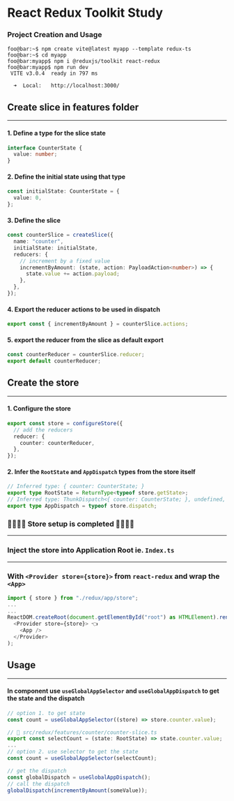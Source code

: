 # React Redux Toolkit Study

### Project Creation and Usage

```console
foo@bar:~$ npm create vite@latest myapp --template redux-ts
foo@bar:~$ cd myapp
foo@bar:myapp$ npm i @reduxjs/toolkit react-redux
foo@bar:myapp$ npm run dev
 VITE v3.0.4  ready in 797 ms

  ➜  Local:   http://localhost:3000/
```

## Create slice in features folder

---

#### 1. Define a type for the slice state

```ts
interface CounterState {
  value: number;
}
```

#### 2. Define the initial state using that type

```ts
const initialState: CounterState = {
  value: 0,
};
```

#### 3. Define the slice

```ts
const counterSlice = createSlice({
  name: "counter",
  initialState: initialState,
  reducers: {
    // increment by a fixed value
    incrementByAmount: (state, action: PayloadAction<number>) => {
      state.value += action.payload;
    },
  },
});
```

#### 4. Export the reducer actions to be used in dispatch

```ts
export const { incrementByAmount } = counterSlice.actions;
```

#### 5. export the reducer from the slice as default export

```ts
const counterReducer = counterSlice.reducer;
export default counterReducer;
```

## Create the store

---

#### 1. Configure the store

```ts
export const store = configureStore({
  // add the reducers
  reducer: {
    counter: counterReducer,
  },
});
```

#### 2. Infer the `RootState` and `AppDispatch` types from the store itself

```ts
// Inferred type: { counter: CounterState; }
export type RootState = ReturnType<typeof store.getState>;
// Inferred type: ThunkDispatch<{ counter: CounterState; }, undefined, AnyAction> & Dispatch<AnyAction>
export type AppDispatch = typeof store.dispatch;
```

### 🎉🎉🎉🎉 Store setup is completed 🎉🎉🎉🎉

---

### Inject the store into Application Root ie. `Index.ts`

---

### With `<Provider store={store}>` from `react-redux` and wrap the `<App>`

```ts
import { store } from "./redux/app/store";
...
...
ReactDOM.createRoot(document.getElementById("root") as HTMLElement).render(
  <Provider store={store}> 👈
    <App />
  </Provider>
);
```

## Usage

---

#### In component use `useGlobalAppSelector` and `useGlobalAppDispatch` to get the state and the dispatch

```ts
// option 1. to get state
const count = useGlobalAppSelector((store) => store.counter.value);
```

```ts
// 📁 src/redux/features/counter/counter-slice.ts
export const selectCount = (state: RootState) => state.counter.value;
...
// option 2. use selector to get the state
const count = useGlobalAppSelector(selectCount);
```

```ts
// get the dispatch
const globalDispatch = useGlobalAppDispatch();
// call the dispatch
globalDispatch(incrementByAmount(someValue));
```
